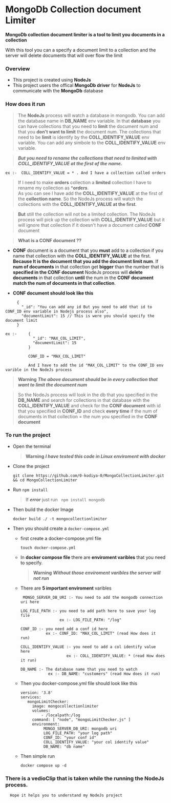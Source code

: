 # MongoDb Collection document Limiter

**MongoDb collection document limiter is a tool to limit you documents in a collection**
 
With this tool you can a specify a document limit to a collection and the server will delete documents that will over flow the limit 


### Overview
  - This project is created using **NodeJs**
  - This project users the offical **MongoDb driver** for **NodeJs** to communicate with the **MongoDb** database
  
### How does it run
   > The **NodeJs** process will watch a database in mongodb. You can add the database name in **DB_NAME** env variable.
    In that **database** you can have collections that you need to **limit** the document num and that you **don't want to limit** the document num. The
    collections that need to be **limit** is identify by the **COLL_IDENTIFY_VALUE** env variable. You can add any simbole to the **COLL_IDENTIFY_VALUE**
    env variable.
    
   > ***But you need to rename the collections that need to limited with COLL_IDENTIFY_VALUE at the first of the name.***
   
   ```
   ex :-  COLL_IDENTIFY_VALUE = * . And I have a collection called orders 
   ```
   > If I need to make **orders** collection a **limited** collection I have to rename my collection as ****orders***.     
     As you can see I have add the **COLL_IDENTIFY_VALUE** at the first of the **collection name**.
     So the NodeJs process will watch the collections with the **COLL_IDENTIFY_VALUE at the first**.
     
   > **But** still the collection will not be a limited collection. The NodeJs process will pick up the collection with **COLL_IDENTIFY_VALUE** but 
     it will ignore that collection if it doesn't have a document called **CONF** document
    
   > **What is a CONF document ??**
   
   - **CONF** document is a document that you **must** add to a collection if you name that collection with the **COLL_IDENTIFY_VALUE** at the first.
     **Because It is the document that you add the document limit num**. If **num of documents** in that collection get **bigger** than the number that
       is **specified in the CONF document** NodeJs process will **delete documents** in that collection **until** the num in
       the **CONF document match the num of documents in that collection**.
       
   - **CONF document should look like this**
   ```
        {
          "_id": "You can add any id But you need to add that id to CONF_ID env variable in Nodejs process also",
          "documentLimit": 15 // This is were you should specify the document limit
        }
   ```
   ```
   ex :-     {
               "_id": "MAX_COL_LIMIT",
               "documentLimit": 15
             }
             
             CONF_ID = "MAX_COL_LIMIT"
             
             And I have to add the id "MAX_COL_LIMIT" to the CONF_ID env varible in the NodeJs process
   ```
   > **Warning**  ***The above document should be in every collection that want to limit the document num***

   > So the NodeJs process will look in the db that you specified in the **DB_NAME** and search for collections in that database
   > with the **COLL_IDENTIFY_VALUE** and check for
   > the **CONF document** with id that you
   > specified in **CONF_ID** and check **every time** if the num of documents in that collection = the num you specified in the **CONF
   >  document**
   
### To run the project
  - Open the terminal
  
    > **Warning**  ***I have tested this code in Linux enviroment with docker***
    
  - Clone the project
    ```
    git clone https://github.com/0-kodiya-0/MongoCollectionLimiter.git && cd MongoCollectionLimiter
     ```
  - Run ``` npm install ``` 
    > If  ***error*** just run ``` npm install mongodb```
    
    
  - Then build the docker Image
    ```
    docker build ./ -t mongocollectionlimiter
    ```
  - Then you should create a `docker-compose.yml`
     - first create a docker-compose.yml file
        ```
        touch docker-compose.yml
        ```
     
     - In **docker compose file** there are **enviroment varibles** that you need to specify. 
     
       > **Warning** ***Without those enviroment varibles the server will not run***
     
     - There are **5 important enviroment** varibles
        ```
         MONGO_SERVER_DB_URI :- You need to add the mongodb connection uri here
        ```
        ```
        LOG_FILE_PATH :- you need to add path here to save your log file 
                         ex :- LOG_FILE_PATH: "/log"
        ```
        ```
        CONF_ID :- you need add a conf id here
                   ex :- CONF_ID: "MAX_COL_LIMIT" (read How does it run)
        ```
        ```
        COLL_IDENTIFY_VALUE :- you need to add a col identify value here
                            ex :- COLL_IDENTIFY_VALUE: * (read How does it run)
        ```
        ```
        DB_NAME :- The database name that you need to watch
                    ex :- DB_NAME: "customers" (read How does it run)
        ```
      - Then you docker-compose.yml file should look like this
         ```
         version: '3.8'
         services:
            mongoLimitChecker:
              image: mongocollectionlimiter
              volumes:
                  - /localpath:/log
              command: [ "node", "mongoLimitChecker.js" ]
              environment:
                   MONGO_SERVER_DB_URI: mongodb uri 
                   LOG_FILE_PATH: "your log path"
                   CONF_ID: "your conf id"
                   COLL_IDENTIFY_VALUE: "your col identify value"
                   DB_NAME: "db name"

         ```
      - Then simple run 
         ```
         docker compose up -d
         ```


 ### There is a vedioClip that is taken while the running the NodeJs process. 
 
      Hope it helps you to understand my NodeJs project  
